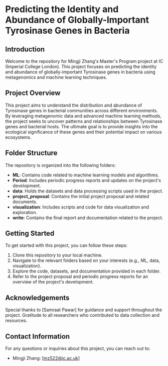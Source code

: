 # Predicting the Identity and Abundance of Globally-Important Tyrosinase Genes in Bacteria

## Introduction
Welcome to the repository for Mingji Zhang's Master's Program project at IC (Imperial College London). This project focuses on predicting the identity and abundance of globally-important Tyrosinase genes in bacteria using metagenomics and machine learning techniques.

## Project Overview
This project aims to understand the distribution and abundance of Tyrosinase genes in bacterial communities across different environments. By leveraging metagenomic data and advanced machine learning methods, the project seeks to uncover patterns and relationships between Tyrosinase genes and bacterial hosts. The ultimate goal is to provide insights into the ecological significance of these genes and their potential impact on various ecosystems.

## Folder Structure
The repository is organized into the following folders:
- **ML**: Contains code related to machine learning models and algorithms.
- **Period**: Includes periodic progress reports and updates on the project's development.
- **data**: Holds the datasets and data processing scripts used in the project.
- **project_proposal**: Contains the initial project proposal and related documents.
- **visualization**: Includes scripts and code for data visualization and exploration.
- **write**: Contains the final report and documentation related to the project.

## Getting Started
To get started with this project, you can follow these steps:
1. Clone this repository to your local machine.
2. Navigate to the relevant folders based on your interests (e.g., ML, data, visualization).
3. Explore the code, datasets, and documentation provided in each folder.
4. Refer to the project proposal and periodic progress reports for an overview of the project's development.

## Acknowledgements
Special thanks to [Samraat Pawar] for guidance and support throughout the project. Gratitude to all researchers who contributed to data collection and resources.

## Contact Information
For any questions or inquiries about this project, you can reach out to:
- Mingji Zhang: [mz522@ic.ac.uk]
